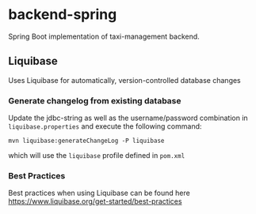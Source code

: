 # backend-spring

Spring Boot implementation of taxi-management backend.

## Liquibase

Uses Liquibase for automatically, version-controlled database changes

### Generate changelog from existing database

Update the jdbc-string as well as the username/password combination in `liquibase.properties` and execute the following command:

    mvn liquibase:generateChangeLog -P liquibase

which will use the `liquibase` profile defined in `pom.xml`

### Best Practices

Best practices when using Liquibase can be found here https://www.liquibase.org/get-started/best-practices

